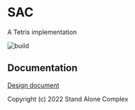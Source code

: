 # SAC
A Tetris implementation

![build](https://github.com/jimmy-zx/SAC/actions/workflows/maven.yml/badge.svg)

## Documentation

[Design document](/docs/design)

Copyright (c) 2022 Stand Alone Complex
